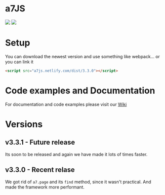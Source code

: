 # a7JS
![](https://img.shields.io/badge/build-passing-success) 
![](https://img.shields.io/badge/Latest%20version-v.3.3.0-blue)
# Setup
You can download the newest version and use something like webpack... or you can link it
```html
<script src="a7js.netlify.com/dist/3.3.0"></script>
```

# Code examples and Documentation
For documentation and code examples please visit our [Wiki](https://github.com/anton7r/a7JS/wiki)

# Versions

## v3.3.1 - Future release
Its soon to be released and again we have made it lots of times faster.

## v3.3.0 - Recent relase
We got rid of `a7.page` and its `find` method, since it wasn't practical.
And made the framework more performant.
